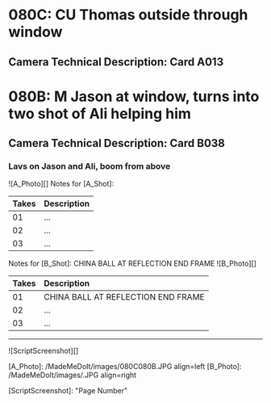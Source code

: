 # 080C: CU Thomas outside through window
## Camera Technical Description: Card A013

# 080B: M Jason at window, turns into two shot of Ali helping him
## Camera Technical Description: Card B038

### Lavs on Jason and Ali, boom from above

![A_Photo][]
Notes for [A_Shot]: 

| Takes | Description |
|:---|:----|
| 01 | ... |
| 02 | ... |
| 03 | ... |

Notes for [B_Shot]: CHINA BALL AT REFLECTION END FRAME
![B_Photo][]

| Takes | Description |
|:---|:----|
| 01 | CHINA BALL AT REFLECTION END FRAME |
| 02 | ... |
| 03 | ... |

----

![ScriptScreenshot][]


[A_Photo]:  /MadeMeDoIt/images/080C080B.JPG align=left
[B_Photo]:  /MadeMeDoIt/images/.JPG align=right

[ScriptScreenshot]: "Page Number"